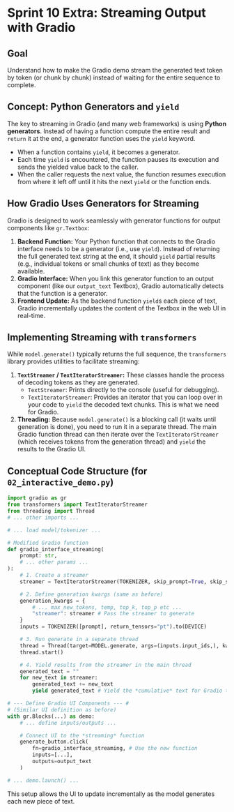 # Sprint 10 Extra: Streaming Output with Gradio

## Goal

Understand how to make the Gradio demo stream the generated text token by token (or chunk by chunk) instead of waiting for the entire sequence to complete.

## Concept: Python Generators and `yield`

The key to streaming in Gradio (and many web frameworks) is using **Python generators**. Instead of having a function compute the entire result and `return` it at the end, a generator function uses the `yield` keyword.

- When a function contains `yield`, it becomes a generator.
- Each time `yield` is encountered, the function pauses its execution and sends the yielded value back to the caller.
- When the caller requests the next value, the function resumes execution from where it left off until it hits the next `yield` or the function ends.

## How Gradio Uses Generators for Streaming

Gradio is designed to work seamlessly with generator functions for output components like `gr.Textbox`:

1.  **Backend Function:** Your Python function that connects to the Gradio interface needs to be a generator (i.e., use `yield`). Instead of returning the full generated text string at the end, it should `yield` partial results (e.g., individual tokens or small chunks of text) as they become available.
2.  **Gradio Interface:** When you link this generator function to an output component (like our `output_text` Textbox), Gradio automatically detects that the function is a generator.
3.  **Frontend Update:** As the backend function `yield`s each piece of text, Gradio incrementally updates the content of the Textbox in the web UI in real-time.

## Implementing Streaming with `transformers`

While `model.generate()` typically returns the full sequence, the `transformers` library provides utilities to facilitate streaming:

1.  **`TextStreamer` / `TextIteratorStreamer`:** These classes handle the process of decoding tokens as they are generated.
    - `TextStreamer`: Prints directly to the console (useful for debugging).
    - `TextIteratorStreamer`: Provides an iterator that you can loop over in your code to `yield` the decoded text chunks. This is what we need for Gradio.
2.  **Threading:** Because `model.generate()` is a blocking call (it waits until generation is done), you need to run it in a separate thread. The main Gradio function thread can then iterate over the `TextIteratorStreamer` (which receives tokens from the generation thread) and `yield` the results to the Gradio UI.

## Conceptual Code Structure (for `02_interactive_demo.py`)

```python
import gradio as gr
from transformers import TextIteratorStreamer
from threading import Thread
# ... other imports ...

# ... load model/tokenizer ...

# Modified Gradio function
def gradio_interface_streaming(
    prompt: str,
    # ... other params ...
):
    # 1. Create a streamer
    streamer = TextIteratorStreamer(TOKENIZER, skip_prompt=True, skip_special_tokens=True)

    # 2. Define generation kwargs (same as before)
    generation_kwargs = {
        # ... max_new_tokens, temp, top_k, top_p etc ...
        "streamer": streamer # Pass the streamer to generate
    }
    inputs = TOKENIZER([prompt], return_tensors="pt").to(DEVICE)

    # 3. Run generate in a separate thread
    thread = Thread(target=MODEL.generate, args=(inputs.input_ids,), kwargs=generation_kwargs)
    thread.start()

    # 4. Yield results from the streamer in the main thread
    generated_text = ""
    for new_text in streamer:
        generated_text += new_text
        yield generated_text # Yield the *cumulative* text for Gradio textbox update

# --- Define Gradio UI Components --- #
# (Similar UI definition as before)
with gr.Blocks(...) as demo:
    # ... define inputs/outputs ...

    # Connect UI to the *streaming* function
    generate_button.click(
        fn=gradio_interface_streaming, # Use the new function
        inputs=[...],
        outputs=output_text
    )

# ... demo.launch() ...
```

This setup allows the UI to update incrementally as the model generates each new piece of text.
